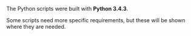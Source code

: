 The Python scripts were built with **Python 3.4.3**.

Some scripts need more specific requirements, but these will be shown where they are needed.
